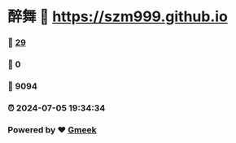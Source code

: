 # 醉舞 :link: https://szm999.github.io 
### :page_facing_up: [29](https://szm999.github.io/tag.html) 
### :speech_balloon: 0 
### :hibiscus: 9094 
### :alarm_clock: 2024-07-05 19:34:34 
### Powered by :heart: [Gmeek](https://github.com/Meekdai/Gmeek)
